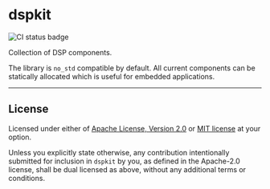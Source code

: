 # dspkit

![CI status badge](https://github.com/pablofgaeta/dspkit/actions/workflows/ci.yaml/badge.svg)

Collection of DSP components.

The library is `no_std` compatible by default. All current components can be statically allocated which is useful for embedded applications.

---

## License

Licensed under either of [Apache License, Version 2.0](LICENSE-APACHE)
or [MIT license](LICENSE-MIT) at your option.

Unless you explicitly state otherwise, any contribution intentionally submitted
for inclusion in `dspkit` by you, as defined in the Apache-2.0 license,
shall be dual licensed as above, without any additional terms or conditions.
